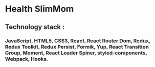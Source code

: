 # Health SlimMom 


## Technology stack :

### JavaScript, HTML5, CSS3, React, React Router Dom, Redux, Redux Toolkit, Redux Persist, Formik, Yup, React Transition Group, Moment, React Loader Spiner, styled-components, Webpack, Hooks.





